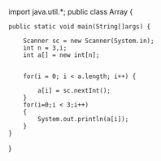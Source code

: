 import java.util.*;
public class Array {
	
	public static void main(String[]args) {
		
		Scanner sc = new Scanner(System.in);
		int n = 3,i;
		int a[] = new int[n];
		
		
		for(i = 0; i < a.length; i++) {
			
			a[i] = sc.nextInt();
		}
		for(i=0;i < 3;i++)
		{
			System.out.println(a[i]);
		}
	}

}

